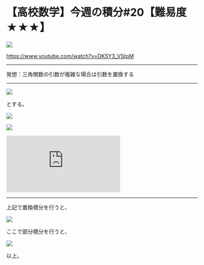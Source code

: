 # 【高校数学】今週の積分#20【難易度★★★】

![](https://latex.codecogs.com/gif.latex?I=\int_0^{\sqrt{\frac{\pi}{2}}}x^3\cos{x^2}dx)

https://www.youtube.com/watch?v=DK5Y3_VStpM

----

発想：三角関数の引数が複雑な場合は引数を置換する

----

![](https://latex.codecogs.com/gif.latex?t=x^2)

とする。

![](https://latex.codecogs.com/gif.latex?x:0\rightarrow\sqrt{\frac{\pi}{2}})

![](https://latex.codecogs.com/gif.latex?t:0\rightarrow\frac{\pi}{2})

![](https://latex.codecogs.com/gif.latex?dt=2xdx)

----

上記で置換積分を行うと、

![](https://latex.codecogs.com/gif.latex?I=\frac{1}{2}\int_0^{\sqrt\frac{\pi}{2}}x^2\cos{x^2}\cdot2xdx=\frac{1}{2}\int_0^{\frac{\pi}{2}}t\cos{t}dt)


ここで部分積分を行うと、

![](https://latex.codecogs.com/gif.latex?I=\frac{1}{2}\left(\left[t\sin&space;t&space;\right&space;]_0^{\frac{\pi}{2}}-\int_0^{\frac{\pi}{2}}\sin{t}dt&space;\right)&space;=\frac{1}{2}\left(\frac{\pi}{2}&plus;\left[\cos{t}&space;\right]_0^{\frac{\pi}{2}}\right)&space;=\frac{\pi}{4}-\frac{1}{2})

以上。
